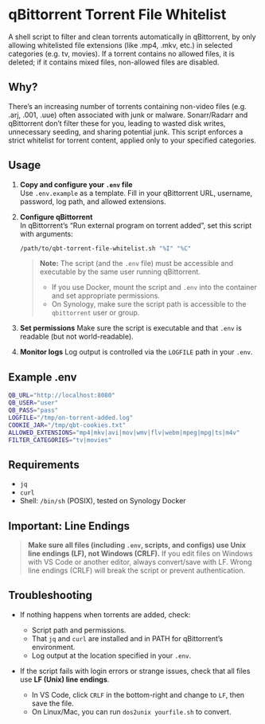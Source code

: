 # qBittorrent Torrent File Whitelist

A shell script to filter and clean torrents automatically in qBittorrent, by only allowing whitelisted file extensions (like .mp4, .mkv, etc.) in selected categories (e.g. tv, movies).
If a torrent contains no allowed files, it is deleted; if it contains mixed files, non-allowed files are disabled.

## Why?

There’s an increasing number of torrents containing non-video files (e.g. .arj, .001, .uue) often associated with junk or malware.
Sonarr/Radarr and qBittorrent don’t filter these for you, leading to wasted disk writes, unnecessary seeding, and sharing potential junk.
This script enforces a strict whitelist for torrent content, applied only to your specified categories.

## Usage

1. **Copy and configure your `.env` file**  
   Use `.env.example` as a template. Fill in your qBittorrent URL, username, password, log path, and allowed extensions.

2. **Configure qBittorrent**  
   In qBittorrent’s “Run external program on torrent added”, set this script with arguments:
   ```sh
   /path/to/qbt-torrent-file-whitelist.sh "%I" "%C"
   ```
   > **Note:** The script (and the `.env` file) must be accessible and executable by the same user running qBittorrent.
   > - If you use Docker, mount the script and `.env` into the container and set appropriate permissions.
   > - On Synology, make sure the script path is accessible to the `qbittorrent` user or group.

3. **Set permissions**
   Make sure the script is executable and that `.env` is readable (but not world-readable).

4. **Monitor logs**
   Log output is controlled via the `LOGFILE` path in your `.env`.

## Example .env

```sh
QB_URL="http://localhost:8080"
QB_USER="user"
QB_PASS="pass"
LOGFILE="/tmp/on-torrent-added.log"
COOKIE_JAR="/tmp/qbt-cookies.txt"
ALLOWED_EXTENSIONS="mp4|mkv|avi|mov|wmv|flv|webm|mpeg|mpg|ts|m4v"
FILTER_CATEGORIES="tv|movies"
```

## Requirements

- `jq`
- `curl`
- Shell: `/bin/sh` (POSIX), tested on Synology Docker

## Important: Line Endings

> **Make sure all files (including `.env`, scripts, and configs) use Unix line endings (LF), not Windows (CRLF).**
> If you edit files on Windows with VS Code or another editor, always convert/save with LF.
> Wrong line endings (CRLF) will break the script or prevent authentication.

## Troubleshooting

- If nothing happens when torrents are added, check:
  - Script path and permissions.
  - That `jq` and `curl` are installed and in PATH for qBittorrent’s environment.
  - Log output at the location specified in your `.env`.

- If the script fails with login errors or strange issues, check that all files use **LF (Unix) line endings**.
  - In VS Code, click `CRLF` in the bottom-right and change to `LF`, then save the file.
  - On Linux/Mac, you can run `dos2unix yourfile.sh` to convert.
